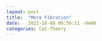 ```yaml
---
layout: post
title:  "More Fibration"
date:   2022-10-08 00:56:11 -0400
categories: Cat-Theory
---
```


